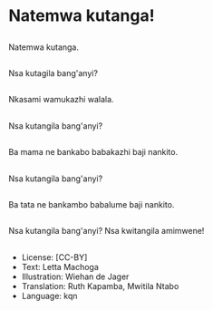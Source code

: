 # Natemwa kutanga!

##
Natemwa kutanga.

##
Nsa kutagila bang'anyi?

##
Nkasami wamukazhi walala.

##
Nsa kutangila bang'anyi?

##
Ba mama ne bankabo babakazhi baji nankito.

##
Nsa kutangila bang'anyi?

##
Ba tata ne bankambo babalume baji nankito.

##
Nsa kutangila bang'anyi? Nsa kwitangila amimwene!

##
* License: [CC-BY]
* Text: Letta Machoga
* Illustration: Wiehan de Jager
* Translation: Ruth Kapamba, Mwitila Ntabo
* Language: kqn
